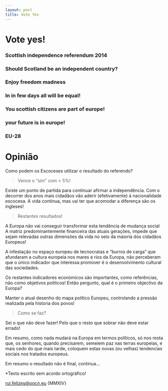 ```yaml
---
layout: post
title: Vote Yes
---
```

<!--2014-9-26-vote-yes-and-be-happy.md-->
<!--<hr>-->
<!--<iframe src="https://docs.google.com/presentation/d/1DAAGXc661uWjv0g7cEa-y25y-ZV2AASB1RtvpzruIJs/embed?start=true&loop=true&delayms=5000" frameborder="0" width="640" height="509" allowfullscreen="true" mozallowfullscreen="true" webkitallowfullscreen="true"></iframe>-->
<!--<hr>-->
# Vote yes!

### Scottish independence referendum 2014

### Should Scotland be an independent country?

### Enjoy freedom madness

### In in few days all will be equal!

### You scottish citizens are part of europe!

### your future is in europe!

### EU-28 





# Opinião 

Como podem os Escoceses utilizar o resultado do referendo?

> Vence o “sim” com > 5%!

Existe um ponto de partida para continuar afirmar a independência. Com o decorrer dos anos mais cidadãos vão aderir (efetivamente) à nacionalidade escocesa. A vida continua, mas vai ter que acomodar a diferença são os ingleses!

> Restantes resultados!

A Europa não vai conseguir transformar esta tendência de mudança social A matriz predominantemente financeira das atuais gerações, impede que sejam relevadas outras dimensões da vida no seio da maioria dos cidadãos Europeus!

A infestação no espaço europeu de tecnocratas e “burros de carga” que afundaram a cultura europeia  nos mares e rios da Europa, não perceberam que o único indicador que interessa promover é o desenvolvimento cultural das sociedades. 

Os restantes indicadores económicos são importantes, como referências, não como  objetivos políticos! Então pergunto, qual é o primeiro objectivo da Europa? 

Manter o atual desenho do mapa político Europeu, controlando a pressão realizada pela historia dos povos! 

> Como se faz? 

Sei o que não deve fazer! Pelo que o resto que sobrar não deve estar errado!

Em resumo, como nada mudará na Europa em termos políticos, só nos resta que, os senhores, quando precisarem, semeiem paz nas terras europeias, e mais cedo do que mais tarde, coloquem estas novas (ou velhas) tendencias sociais nos tratados europeus.

Em resumo o resultado não é final, continua…

*Texto escrito sem acordo ortográfico!

rui.felizes@oocn.eu {MMXIV}

